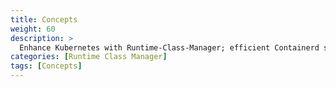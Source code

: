 ```yaml
---
title: Concepts
weight: 60
description: >
  Enhance Kubernetes with Runtime-Class-Manager; efficient Containerd shim handling.
categories: [Runtime Class Manager]
tags: [Concepts]
---
```



